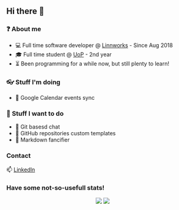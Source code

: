 ## Hi there 👋

### ❓ About me

- 💻 Full time software developer @ [Linnworks](https://www.linnworks.com/) - Since Aug 2018
- 🎓 Full time student @ [UoP](https://www.port.ac.uk/) - 2nd year
- ⏳ Been programming for a while now, but still plenty to learn!

### 👓 Stuff I'm doing

- 📅 Google Calendar events sync

### 🔮 Stuff I want to do

- 💬 Git basesd chat
- 📑 GitHub repositories custom templates
- 🎩 Markdown fancifier

### Contact

📫 [LinkedIn](https://www.linkedin.com/in/adrianobp-dev/)

### Have some not-so-usefull stats!

<p align="center">
  <img src="https://github-readme-stats.vercel.app/api?username=adrianoBP&show_icons=true&theme=github_dark">
  <img src="https://github-readme-stats.vercel.app/api/top-langs/?username=adrianoBP&layout=compact&langs_count=8&exclude_repo=Unity101&theme=github_dark">
</p>
